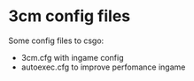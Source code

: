 # 3cm config files

Some config files to csgo:
  - 3cm.cfg with ingame config
  - autoexec.cfg to improve perfomance ingame
